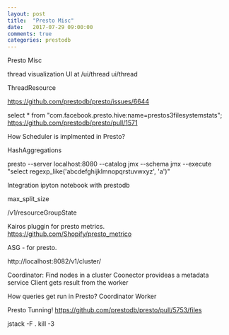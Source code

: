 ```yaml
---
layout: post
title:  "Presto Misc"
date:   2017-07-29 09:00:00
comments: true
categories: prestodb
---
```


Presto Misc 


thread visualization UI at /ui/thread
ui/thread

ThreadResource

https://github.com/prestodb/presto/issues/6644


select * from "com.facebook.presto.hive:name=prestos3filesystemstats";
https://github.com/prestodb/presto/pull/1571

How Scheduler is implmented in Presto?

HashAggregations


presto --server localhost:8080 --catalog jmx --schema jmx --execute "select regexp_like('abcdefghijklmnopqrstuvwxyz', 'a')"


Integration ipyton notebook with prestodb


max_split_size


/v1/resourceGroupState

Kairos pluggin for presto metrics.
https://github.com/Shopify/presto_metrico


ASG - for presto.

http://localhost:8082/v1/cluster/

Coordinator:
Find nodes in a cluster
Coonector provideas a metadata service
Client gets result from the worker


How queries get run in Presto?
Coordinator
Worker


Presto Tunning!
https://github.com/prestodb/presto/pull/5753/files

jstack -F <pid>. kill -3 <pid>